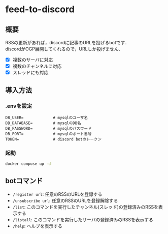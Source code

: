 # feed-to-discord

## 概要
RSSの更新があれば，discordに記事のURLを投げるbotです．<br/>
discordがOGP展開してくれるので，URLしか投げません．
- [x] 複数のサーバに対応
- [x] 複数のチャンネルに対応
- [x] スレッドにも対応

## 導入方法
### .envを設定
```
DB_USER=             # mysqlのユーザ名
DB_DATABASE=         # mysqlのDB名
DB_PASSWORD=         # mysqlのパスワード
DB_PORT=             # mysqlのポート番号
TOKEN=               # discord botのトークン
```

### 起動
```sh
docker compose up -d
```

## botコマンド
- `/register url`: 任意のRSSのURLを登録する
- `/unsubscribe url`: 任意のRSSのURLを登録解除する
- `/list`: このコマンドを実行したチャンネル(スレッド)の登録済みのRSSを表示する
- `/listall`: このコマンドを実行したサーバの登録済みのRSSを表示する
- `/help`: ヘルプを表示する

